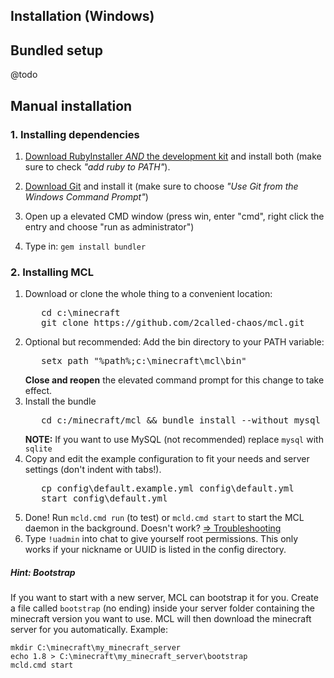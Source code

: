 ## Installation (Windows)

## Bundled setup

@todo


## Manual installation

### 1. Installing dependencies

1. [Download RubyInstaller _AND_ the development kit](http://rubyinstaller.org/downloads/) and install both (make sure to check _"add ruby to PATH"_).
2. [Download Git](http://git-scm.com/download/win) and install it (make sure to choose _"Use Git from the Windows Command Prompt"_)

2. Open up a elevated CMD window (press win, enter "cmd", right click the entry and choose "run as administrator")

3. Type in: `gem install bundler`


### 2. Installing MCL

1. Download or clone the whole thing to a convenient location:
    <pre>
      cd c:\minecraft
      git clone https://github.com/2called-chaos/mcl.git</pre>
3. Optional but recommended: Add the bin directory to your PATH variable:
    <pre>
      setx path "%path%;c:\minecraft\mcl\bin"</pre>
   **Close and reopen** the elevated command prompt for this change to take effect.
4. Install the bundle
    <pre>
      cd c:/minecraft/mcl && bundle install --without mysql --deployment</pre>
   **NOTE:** If you want to use MySQL (not recommended) replace `mysql` with `sqlite`
5. Copy and edit the example configuration to fit your needs and server settings (don't indent with tabs!).
    <pre>
      cp config\default.example.yml config\default.yml
      start config\default.yml</pre>
6. Done! Run `mcld.cmd run` (to test) or `mcld.cmd start` to start the MCL daemon in the background. Doesn't work? [=> Troubleshooting](https://github.com/2called-chaos/mcl/wiki/Troubleshooting)
7. Type `!uadmin` into chat to give yourself root permissions. This only works if your nickname or UUID is listed in the config directory.

##### Hint: Bootstrap
If you want to start with a new server, MCL can bootstrap it for you. Create a file called `bootstrap` (no ending) inside your server folder containing the minecraft version you want to use. MCL will then download the minecraft server for you automatically. Example:
```
mkdir C:\minecraft\my_minecraft_server
echo 1.8 > C:\minecraft\my_minecraft_server\bootstrap
mcld.cmd start
```
